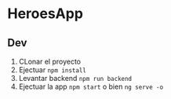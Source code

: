 # HeroesApp

## Dev

1. CLonar el proyecto
2. Ejectuar ```npm install```
3. Levantar backend ```npm run backend```
4. Ejectuar la app ```npm start``` o bien ```ng serve -o```
